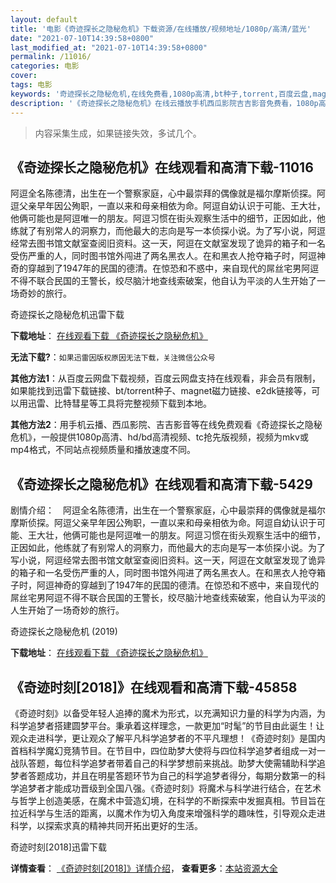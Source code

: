 ```yaml
---
layout: default
title: '电影《奇迹探长之隐秘危机》下载资源/在线播放/视频地址/1080p/高清/蓝光'
date: "2021-07-10T14:39:58+0800"
last_modified_at: "2021-07-10T14:39:58+0800"
permalink: /11016/
categories: 电影
cover:
tags: 电影
keywords: '奇迹探长之隐秘危机,在线免费看,1080p高清,bt种子,torrent,百度云盘,magnet,磁力链,迅雷下载资源'
description: '《奇迹探长之隐秘危机》在线云播放手机西瓜影院吉吉影音免费看，1080p高清bd/hd未删减完整版和tc抢先枪版，mkv/mp4格式，附带bt/torrent种子、magnet/磁力链、百度云盘、网盘资源迅雷下载链接'
---
```


>内容采集生成，如果链接失效，多试几个。


## 《奇迹探长之隐秘危机》在线观看和高清下载-11016

阿逗全名陈德清，出生在一个警察家庭，心中最崇拜的偶像就是福尔摩斯侦探。阿逗父亲早年因公殉职，一直以来和母亲相依为命。阿逗自幼认识于可能、王大壮，他俩可能也是阿逗唯一的朋友。阿逗习惯在街头观察生活中的细节，正因如此，他练就了有别常人的洞察力，而他最大的志向是写一本侦探小说。为了写小说，阿逗经常去图书馆文献室查阅旧资料。这一天，阿逗在文献室发现了诡异的箱子和一名受伤严重的人，同时图书馆外闯进了两名黑衣人。在和黑衣人抢夺箱子时，阿逗神奇的穿越到了1947年的民国的德清。在惊恐和不惑中，来自现代的屌丝宅男阿逗不得不联合民国的王警长，绞尽脑汁地查线索破案，他自认为平淡的人生开始了一场奇妙的旅行。


奇迹探长之隐秘危机迅雷下载

**下载地址**： [在线观看下载 《奇迹探长之隐秘危机》](https://www.993dy.com//vod-detail-id-35753.html) 


**无法下载?**：`如果迅雷因版权原因无法下载，关注微信公众号 `

**其他方法1**：从百度云网盘下载视频，百度云网盘支持在线观看，非会员有限制，如果能找到迅雷下载链接、bt/torrent种子、magnet磁力链接、e2dk链接等，可以用迅雷、比特彗星等工具将完整视频下载到本地。

**其他方法2**：用手机云播、西瓜影院、吉吉影音等在线免费观看《奇迹探长之隐秘危机》，一般提供1080p高清、hd/bd高清视频、tc抢先版视频，视频为mkv或mp4格式，不同站点视频质量和播放速度不同。


## 《奇迹探长之隐秘危机》在线观看和高清下载-5429

剧情介绍：　阿逗全名陈德清，出生在一个警察家庭，心中最崇拜的偶像就是福尔摩斯侦探。阿逗父亲早年因公殉职，一直以来和母亲相依为命。阿逗自幼认识于可能、王大壮，他俩可能也是阿逗唯一的朋友。阿逗习惯在街头观察生活中的细节，正因如此，他练就了有别常人的洞察力，而他最大的志向是写一本侦探小说。为了写小说，阿逗经常去图书馆文献室查阅旧资料。这一天，阿逗在文献室发现了诡异的箱子和一名受伤严重的人，同时图书馆外闯进了两名黑衣人。在和黑衣人抢夺箱子时，阿逗神奇的穿越到了1947年的民国的德清。在惊恐和不惑中，来自现代的屌丝宅男阿逗不得不联合民国的王警长，绞尽脑汁地查线索破案，他自认为平淡的人生开始了一场奇妙的旅行。


奇迹探长之隐秘危机 (2019)

**下载地址**： [在线观看下载 《奇迹探长之隐秘危机》](https://www.btbtdy.me/btdy/dy16258.html) 


## 《奇迹时刻[2018]》在线观看和高清下载-45858

《奇迹时刻》以备受年轻人追捧的魔术为形式，以充满知识力量的科学为内涵，为科学追梦者搭建圆梦平台。秉承着这样理念，一款更加“时髦”的节目由此诞生！让观众走进科学，更让观众了解平凡科学追梦者的不平凡理想！《奇迹时刻》是国内首档科学魔幻竞猜节目。在节目中，四位助梦大使将与四位科学追梦者组成一对一战队答题，每位科学追梦者带着自己的科学梦想前来挑战。助梦大使需辅助科学追梦者答题成功，并且在明星答题环节为自己的科学追梦者得分，每期分数第一的科学追梦者才能成功晋级到全国八强。《奇迹时刻》将魔术与科学进行结合，在艺术与哲学上创造美感，在魔术中营造幻境，在科学的不断探索中发掘真相。节目旨在拉近科学与生活的距离，以魔术作为切入角度来增强科学的趣味性，引导观众走进科学，以探索求真的精神共同开拓出更好的生活。


奇迹时刻[2018]迅雷下载

**详情查看**： [《奇迹时刻[2018]》详情介绍](/movie/45858/)， **查看更多**：[本站资源大全](/movie/t/all/)

